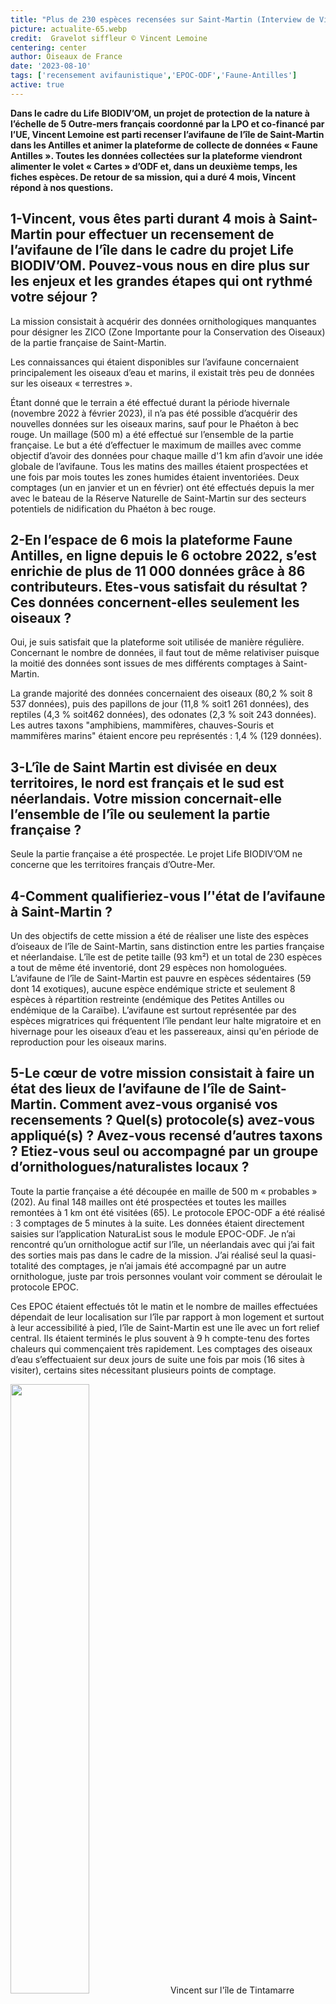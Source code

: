 ```yaml
---
title: "Plus de 230 espèces recensées sur Saint-Martin (Interview de Vincent Lemoine)"
picture: actualite-65.webp
credit:  Gravelot siffleur © Vincent Lemoine
centering: center
author: Oiseaux de France
date: '2023-08-10'
tags: ['recensement avifaunistique','EPOC-ODF','Faune-Antilles']
active: true
---
```

 
 **Dans le cadre du Life BIODIV’OM, un projet de protection de la nature à l’échelle de 5 Outre-mers français coordonné par la LPO et co-financé par l’UE, Vincent Lemoine est parti recenser l’avifaune de l’île de Saint-Martin dans les Antilles et animer la plateforme de collecte de données « Faune Antilles ». Toutes les données collectées sur la plateforme viendront alimenter le volet « Cartes » d’ODF et, dans un deuxième temps, les fiches espèces. De retour de sa mission, qui a duré 4 mois, Vincent répond à nos questions.**

 ## 1-Vincent, vous êtes parti durant 4 mois à Saint-Martin pour effectuer un recensement de l’avifaune de l’île dans le cadre du projet Life BIODIV’OM. Pouvez-vous nous en dire plus sur les enjeux et les grandes étapes qui ont rythmé votre séjour ? 

La mission consistait à acquérir des données ornithologiques manquantes pour désigner les ZICO (Zone Importante pour la Conservation des Oiseaux) de la partie française de Saint-Martin.  

Les connaissances qui étaient disponibles sur l’avifaune concernaient principalement les oiseaux d’eau et marins, il existait très peu de données sur les oiseaux « terrestres ». 

Étant donné que le terrain a été effectué durant la période hivernale (novembre 2022 à février 2023), il n’a pas été possible d’acquérir des nouvelles données sur les oiseaux marins, sauf pour le Phaéton à bec rouge. Un maillage (500 m) a été effectué sur l’ensemble de la partie française. Le but a été d’effectuer le maximum de mailles avec comme objectif d’avoir des données pour chaque maille d'1 km afin d’avoir une idée globale de l’avifaune. Tous les matins des mailles étaient prospectées et une fois par mois toutes les zones humides étaient inventoriées. Deux comptages (un en janvier et un en février) ont été effectués depuis la mer avec le bateau de la Réserve Naturelle de Saint-Martin sur des secteurs potentiels de nidification du Phaéton à bec rouge. 

## 2-En l’espace de 6 mois la plateforme Faune Antilles, en ligne depuis le 6 octobre 2022, s’est enrichie de plus de 11 000 données grâce à 86 contributeurs. Etes-vous satisfait du résultat ? Ces données concernent-elles seulement les oiseaux ?

Oui, je suis satisfait que la plateforme soit utilisée de manière régulière. Concernant le nombre de données, il faut tout de même relativiser puisque la moitié des données sont issues de mes différents comptages à Saint-Martin. 

La grande majorité des données concernaient des oiseaux (80,2 % soit 8 537 données), puis des papillons de jour (11,8 % soit1 261 données), des reptiles (4,3 % soit462 données), des odonates (2,3 % soit 243 données). Les autres taxons "amphibiens, mammifères, chauves-Souris et mammifères marins" étaient encore peu représentés : 1,4 % (129 données). 

## 3-L’île de Saint Martin est divisée en deux territoires, le nord est français et le sud est néerlandais. Votre mission concernait-elle l’ensemble de l’île ou seulement la partie française ?

Seule la partie française a été prospectée. Le projet Life BIODIV’OM ne concerne que les territoires français d’Outre-Mer.

## 4-Comment qualifieriez-vous l’'état de l’avifaune à Saint-Martin ? 

Un des objectifs de cette mission a été de réaliser une liste des espèces d’oiseaux de l’île de Saint-Martin, sans distinction entre les parties française et néerlandaise. L’île est de petite taille (93 km²) et un total de 230 espèces a tout de même été inventorié, dont 29 espèces non homologuées. L’avifaune de l’île de Saint-Martin est pauvre en espèces sédentaires (59 dont 14 exotiques), aucune espèce endémique stricte et seulement 8 espèces à répartition restreinte (endémique des Petites Antilles ou endémique de la Caraïbe). L’avifaune est surtout représentée par des espèces migratrices qui fréquentent l’île pendant leur halte migratoire et en hivernage pour les oiseaux d’eau et les passereaux, ainsi qu'en période de reproduction pour les oiseaux marins. 

## 5-Le cœur de votre mission consistait à faire un état des lieux de l’avifaune de l’île de Saint-Martin. Comment avez-vous organisé vos recensements ? Quel(s) protocole(s) avez-vous appliqué(s) ? Avez-vous recensé d’autres taxons ? Etiez-vous seul ou accompagné par un groupe d’ornithologues/naturalistes locaux ? 

Toute la partie française a été découpée en maille de 500 m « probables » (202). Au final 148 mailles ont été prospectées et toutes les mailles remontées à 1 km ont été visitées (65). Le protocole EPOC-ODF a été réalisé : 3 comptages de 5 minutes à la suite. Les données étaient directement saisies sur l’application NaturaList sous le module EPOC-ODF. Je n’ai rencontré qu’un ornithologue actif sur l’île, un néerlandais avec qui j’ai fait des sorties mais pas dans le cadre de la mission. J’ai réalisé seul la quasi-totalité des comptages, je n’ai jamais été accompagné par un autre ornithologue, juste par trois personnes voulant voir comment se déroulait le protocole EPOC. 

Ces EPOC étaient effectués tôt le matin et le nombre de mailles effectuées dépendait de leur localisation sur l’île par rapport à mon logement et surtout à leur accessibilité à pied, l’île de Saint-Martin est une île avec un fort relief central. Ils étaient terminés le plus souvent à 9 h compte-tenu des fortes chaleurs qui commençaient très rapidement. Les comptages des oiseaux d’eau s’effectuaient sur deux jours de suite une fois par mois (16 sites à visiter), certains sites nécessitant plusieurs points de comptage. 

<img class="InformativePagePicture" style="width: 50%" src="/news/actualite-65-VLemoine.webp"/>
<span class="InformativePagePictureLegend">Vincent sur l'île de Tintamarre</span>


## 6-Les programmes STOC et SHOC ont-ils été développés sur Saint-Martin comme ça a été le cas en Martinique ou en Guadeloupe ? Si non, est-ce en projet ?
Aucun de ces programmes n’est réalisé à Saint-Martin côté français. Peu de temps après mon départ de l’île, des points d’écoute ont été effectués sur quelques sites de la partie néerlandaise par la structure EPIC (Environnemental Protection in the Caribbean), l’entité qui a réalisé jusqu'ici le plus de suivis ornithologiques sur l’île de Saint-Martin. L’AGRNSM qui gère la RN de Saint-Martin, effectue des comptages d’oiseaux d’eau et marins mais aucun des salariés n’a de compétences complètes pour effectuer des points d’écoute.  

En Martinique et en Guadeloupe, le programme STOC est effectué respectivement depuis 2012 et 2014, mais le programme SHOC n’y a pas encore été initié. 

## 7-L’île de Saint Martin comporte une Réserve Naturelle Nationale qui constitue une Aire Marine Protégée. Dans le cadre du projet LIFE BIODIV’OM, la Réserve collabore avec le GEPOG pour préserver les espèces sentinelles, notamment le Mérou géant. Quelles espèces au sein de l’avifaune de l’île de Saint Martin avez-vous identifiées comme prioritaires ? Quelles menaces pèsent sur elles ? Y-a-t ’il des actions de conservation mises en place ?
J’ai désigné 16 espèces déterminantes pour la partie française : des espèces sédentaires et des espèces migratrices nicheuses, soit du fait de leur rareté à Saint-Martin, soit de l'importance de leurs effectifs reproducteurs sur l’île, comme sur le banc d'Anguilla. 

Pour l’instant, la pression foncière est la menace la plus importante qui pèse sur leurs habitats, qui sont limités sur l’île.  

L’île de Saint-Martin a une superficie de 93 km² et la partie française ne couvre que 53 km². Sur le littoral, cette pression est très importante et anarchique et seuls les mornes (petites montagnes) sont relativement épargnés. La grande majorité du territoire appartient à des privés et très peu de zones sont protégées. De plus, Saint-Martin a voté en 2007 pour devenir un territoire d’Outre-Mer et ne plus dépendre de la Guadeloupe ; ce qui implique qu’elle créera son propre code de l’environnement, en espérant qu’il ne soit pas plus libéral niveau urbanisation... 

Sans oublier que l’île est située sur le parcours régulier de cyclones, dévastateurs pour la faune, la flore et leurs habitats. 

## 8-La LPO vous a confié cette mission parce que vous êtes un spécialiste de l’avifaune des Antilles. Pouvez-vous nous raconter brièvement votre parcours ? 
J’ai une bonne connaissance de l’avifaune des Antilles françaises puisque j’ai habité quelques années en Martinique.  

Je suis ornitho amateur depuis de longues années. D’une formation initiale en océanographie, j’ai été technicien ornitho en Camargue, puis j’ai repris mes études au Québec en réalisant un master de recherche sur la Grande Oie des neiges. 

En Martinique, je travaillais en agronomie mais j’ai été un bénévole actif pour l’association SEPANMAR en participant à différents programmes de baguage (passereaux, limicoles, Puffin d’Audubon), ainsi qu’en co-rédigeant des publications sur les oiseaux de l’île. 

Après mon départ de la Caraïbe, j’ai continué à m’intéresser à l’avifaune des Antilles dans le cadre de mon auto-entreprise. Depuis plus de dix ans je travaille en collaboration avec deux structures ornithologiques en Guadeloupe.


## 9-Racontez-nous une anecdote sur votre séjour (votre plus belle observation, par exemple...)
Avant de partir à Saint-Martin, je savais déjà quelles espèces, régulièrement présentes sur l’île, je n’avais pas vu en Martinique et en Guadeloupe. Je ciblais tout particulièrement deux espèces : le Gravelot siffleur et le Gravelot neigeux. J’ai effectué quatre comptages mensuels d’oiseaux d’eau et plusieurs visites répétées sur des sites fréquentés par ces espèces et c'est finalement deux jours avant de partir que j’ai réussi à en voir une (deux individus) :  le magnifique et rare Gravelot siffleur.  
